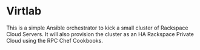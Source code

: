 Virtlab
=======

This is a simple Ansible orchestrator to kick a small cluster of Rackspace Cloud Servers. It will also provision the cluster as an HA Rackspace Private Cloud using the RPC Chef Cookbooks.
